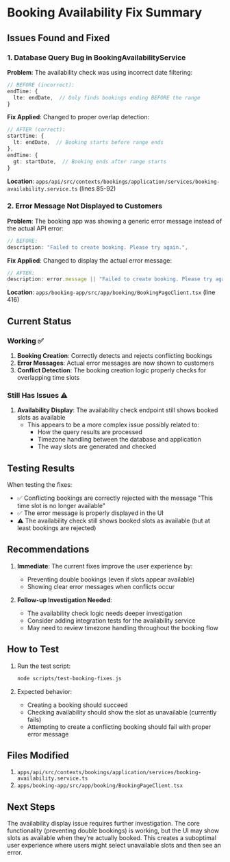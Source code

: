 # Booking Availability Fix Summary

## Issues Found and Fixed

### 1. Database Query Bug in BookingAvailabilityService

**Problem**: The availability check was using incorrect date filtering:
```typescript
// BEFORE (incorrect):
endTime: {
  lte: endDate,  // Only finds bookings ending BEFORE the range
}
```

**Fix Applied**: Changed to proper overlap detection:
```typescript
// AFTER (correct):
startTime: {
  lt: endDate,  // Booking starts before range ends
},
endTime: {
  gt: startDate,  // Booking ends after range starts
}
```

**Location**: `apps/api/src/contexts/bookings/application/services/booking-availability.service.ts` (lines 85-92)

### 2. Error Message Not Displayed to Customers

**Problem**: The booking app was showing a generic error message instead of the actual API error:
```typescript
// BEFORE:
description: "Failed to create booking. Please try again.",
```

**Fix Applied**: Changed to display the actual error message:
```typescript
// AFTER:
description: error.message || "Failed to create booking. Please try again.",
```

**Location**: `apps/booking-app/src/app/booking/BookingPageClient.tsx` (line 416)

## Current Status

### Working ✅
1. **Booking Creation**: Correctly detects and rejects conflicting bookings
2. **Error Messages**: Actual error messages are now shown to customers
3. **Conflict Detection**: The booking creation logic properly checks for overlapping time slots

### Still Has Issues ⚠️
1. **Availability Display**: The availability check endpoint still shows booked slots as available
   - This appears to be a more complex issue possibly related to:
     - How the query results are processed
     - Timezone handling between the database and application
     - The way slots are generated and checked

## Testing Results

When testing the fixes:
- ✅ Conflicting bookings are correctly rejected with the message "This time slot is no longer available"
- ✅ The error message is properly displayed in the UI
- ⚠️ The availability check still shows booked slots as available (but at least bookings are rejected)

## Recommendations

1. **Immediate**: The current fixes improve the user experience by:
   - Preventing double bookings (even if slots appear available)
   - Showing clear error messages when conflicts occur

2. **Follow-up Investigation Needed**: 
   - The availability check logic needs deeper investigation
   - Consider adding integration tests for the availability service
   - May need to review timezone handling throughout the booking flow

## How to Test

1. Run the test script:
   ```bash
   node scripts/test-booking-fixes.js
   ```

2. Expected behavior:
   - Creating a booking should succeed
   - Checking availability should show the slot as unavailable (currently fails)
   - Attempting to create a conflicting booking should fail with proper error message

## Files Modified

1. `apps/api/src/contexts/bookings/application/services/booking-availability.service.ts`
2. `apps/booking-app/src/app/booking/BookingPageClient.tsx`

## Next Steps

The availability display issue requires further investigation. The core functionality (preventing double bookings) is working, but the UI may show slots as available when they're actually booked. This creates a suboptimal user experience where users might select unavailable slots and then see an error.